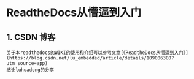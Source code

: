 # ReadtheDocs从懵逼到入门

## 1. CSDN 博客
    关于本readthedocs的WIKI的使用和介绍可以参考文章[《ReadtheDocs从懵逼到入门》](https://blog.csdn.net/lu_embedded/article/details/109006380?utm_source=app)
    感谢luhuadong的分享
